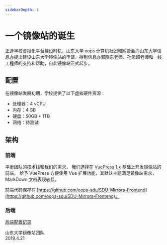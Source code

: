 ```yaml
---
sidebarDepth: 1
---
```

# 一个镜像站的诞生

正逢学校虚拟化平台建设时机，山东大学 oops 计算机社团和网管会向山东大学信息办提出建设山东大学镜像站的申请。得到信息办郭晓东老师、孙凤超老师和一线工程师的支持和帮助，自此镜像站正式起步。

## 配置

在镜像站发展初期，学校提供了以下虚拟硬件资源：

- 处理器：4 vCPU
- 内存：4 GB
- 硬盘：50GB + 1TB
- 网络：待测试

## 架构

### 前端

平衡团队的技术栈和我们的需求，
我们选择在 [VuePress 1.x](https://github.com/suxb201/Learning-and-Practicing) 基础上开发镜像站的前端。
给予 VuePress 方便使用 Vue 扩展功能，其默认主题满足镜像站需求，MarkDown 文档表现较佳。

前端代码保存在 [https://github.com/oops-sdu/SDU-Mirrors-Frontend](https://github.com/oops-sdu/SDU-Mirrors-Frontend)。

### 后端

[后端配置记录](BackendConfigJournal.html)

山东大学镜像站团队  
2019.4.21
